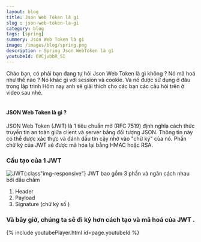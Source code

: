 ```yaml
---
layout: blog
title: Json Web Token là gì  
slug : json-web-token-la-gi
category: blog
tags: [spring]
summery: Json Web Token là gì  
image: /images/blog/spring.png
description : Spring Json WebToken là gì 
youtubeId: 6VCjvbbR_SI
---
```


Chào bạn, có phải bạn đang tự hỏi Json Web Token là gì  không ? Nó mã hoá như thế nào ? Nó khác gì với session và cookie. Và nó được sử dụng ở đâu trong lập trình
Hôm nay anh sẽ giải thích cho các bạn các câu hỏi trên ở video sau nhé.
<br><br>

#### JSON Web Token là gì ?
JSON Web Token (JWT) là 1 tiêu chuẩn mở (RFC 7519) định nghĩa cách thức truyền tin an toàn giữa client và server bằng đối tượng JSON. Thông tin này có thể được xác thực và đánh dấu tin cậy nhờ vào "chữ ký" của nó. 
Phần chữ ký của JWT sẽ được mã hóa lại bằng HMAC hoặc RSA.

### Cấu tạo của 1 JWT
![JWT](/images/post/spring/jwt.png){:class"img-responsive"}
JWT bao gồm 3 phần và ngăn cách nhau bởi dấu chấm
1. Header
2. Payload
3. Signature (chữ ký số )



### Và bây giờ, chúng ta sẽ đi kỷ hơn cách tạo và mã hoá của JWT  . 
{% include youtubePlayer.html id=page.youtubeId %}